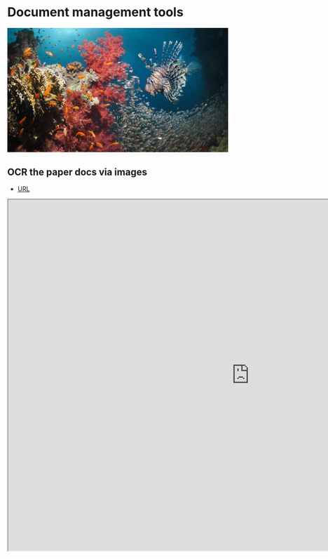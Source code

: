 # Document management tools

![sea image](../img/cover/chromecast-sea-1.jpg)
## OCR the paper docs via images

- [URL](https://mohan-chinnappan-n2.github.io/2021/ai/ocr/ocr.html)

<iframe id="inlineFrameExample"
    title="Inline Frame Example"
    width="1100"
    height="800"
    src="https://mohan-chinnappan-n2.github.io/2021/ai/ocr/ocr.html">
</iframe>



